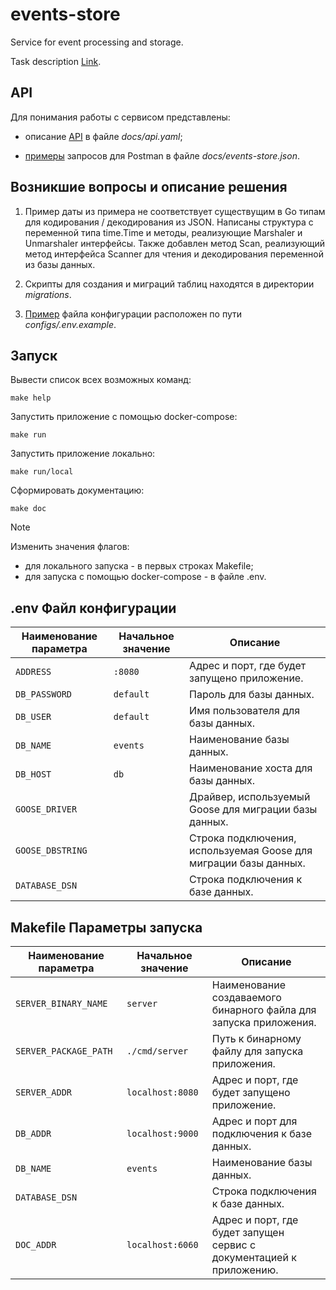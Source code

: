 # events-store
Service for event processing and storage.

Task description [Link](https://github.com/pavlegich/events-store/blob/main/docs/SPECIFICATION.md).

## API

Для понимания работы с сервисом представлены:

- описание [API](https://github.com/pavlegich/events-store/blob/main/docs/api.yaml) в файле _docs/api.yaml_;

- [примеры](https://github.com/pavlegich/events-store/blob/main/docs/events-store.json) запросов для Postman в файле _docs/events-store.json_. 

## Возникшие вопросы и описание решения

1. Пример даты из примера не соответствует существущим в Go типам для кодирования / декодирования из JSON. Написаны структура с переменной типа time.Time и методы, реализующие Marshaler и Unmarshaler интерфейсы. Также добавлен метод Scan, реализующий метод интерфейса Scanner для чтения и декодирования переменной из базы данных.

2. Скрипты для создания и миграций таблиц находятся в директории _migrations_.

3. [Пример](https://github.com/pavlegich/events-store/blob/main/configs/.env.example) файла конфигурации расположен по пути _configs/.env.example_.

## Запуск

Вывести список всех возможных команд:

`make help`

Запустить приложение с помощью docker-compose:

`make run`

Запустить приложение локально:

`make run/local`

Сформировать документацию:

`make doc`

> [!NOTE]
> Изменить значения флагов:
> - для локального запуска - в первых строках Makefile;
> - для запуска с помощью docker-compose - в файле .env.

## .env Файл конфигурации

| Наименование параметра | Начальное значение | Описание |
| ---------------------- | ------------------ | -------- |
| `ADDRESS` | `:8080` | Адрес и порт, где будет запущено приложение. |
| `DB_PASSWORD` | `default` | Пароль для базы данных. |
| `DB_USER` | `default` | Имя пользователя для базы данных. |
| `DB_NAME` | `events` | Наименование базы данных. |
| `DB_HOST` | `db` | Наименование хоста для базы данных. |
| `GOOSE_DRIVER` | | Драйвер, используемый Goose для миграции базы данных. |
| `GOOSE_DBSTRING` | | Строка подключения, используемая Goose для миграции базы данных. |
| `DATABASE_DSN` | | Строка подключения к базе данных. |

## Makefile Параметры запуска

| Наименование параметра | Начальное значение | Описание |
| ---------------------- | ------------------ | -------- |
| `SERVER_BINARY_NAME` | `server` | Наименование создаваемого бинарного файла для запуска приложения. |
| `SERVER_PACKAGE_PATH` | `./cmd/server` | Путь к бинарному файлу для запуска приложения. |
| `SERVER_ADDR` | `localhost:8080` | Адрес и порт, где будет запущено приложение. |
| `DB_ADDR` | `localhost:9000` | Адрес и порт для подключения к базе данных. |
| `DB_NAME` | `events` | Наименование базы данных. |
| `DATABASE_DSN` | | Строка подключения к базе данных. |
| `DOC_ADDR` | `localhost:6060` | Адрес и порт, где будет запущен сервис с документацией к приложению. |
